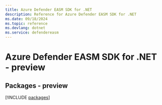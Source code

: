 ```yaml
---
title: Azure Defender EASM SDK for .NET
description: Reference for Azure Defender EASM SDK for .NET
ms.date: 09/18/2024
ms.topic: reference
ms.devlang: dotnet
ms.service: defendereasm
---
```

# Azure Defender EASM SDK for .NET - preview
## Packages - preview
[!INCLUDE [packages](defender-easm-index.md)]